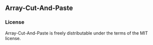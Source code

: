 ## Array-Cut-And-Paste

### License

Array-Cut-And-Paste is freely distributable under the terms of the MIT
license.

